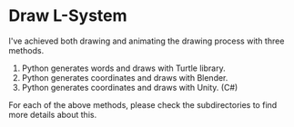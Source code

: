 # Draw L-System

I've achieved both drawing and animating the drawing process with three methods.

1. Python generates words and draws with Turtle library.
2. Python generates coordinates and draws with Blender.
3. Python generates coordinates and draws with Unity. (C#)

For each of the above methods, please check the subdirectories to find more details about this.